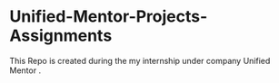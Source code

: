 # Unified-Mentor-Projects-Assignments
This Repo is created during the my internship under company Unified Mentor .
